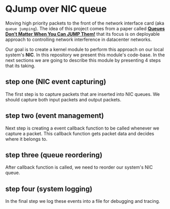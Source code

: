 # QJump over NIC queue

Moving high priority packets to the front of the network interface card (aka ```queue jumping```).
The idea of this project comes from a paper called
[__Queues Don’t Matter When You Can JUMP Them!__](https://www.usenix.org/conference/nsdi15/technical-sessions/presentation/grosvenor) that
its focus is on deployable approach to controlling network interference in datacenter networks.

Our goal is to create a kernel module to perform this approach on our local system's __NIC__. In this repository
we present this module's code-base. In the next sections we are going to describe this module by presenting 4
steps that its taking.

## step one (NIC event capturing)

The first step is to capture packets that are inserted into NIC queues. We should capture both
input packets and output packets.

## step two (event management)

Next step is creating a event callback function to be called whenever we capture a packet. This callback
function gets packet data and decides where it belongs to.

## step three (queue reordering)

After callback function is called, we need to reorder our system's NIC queue.

## step four (system logging)

In the final step we log these events into a file for debugging and tracing.
